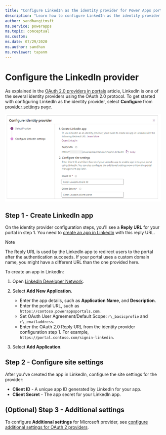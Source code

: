 ```yaml
---
title: "Configure LinkedIn as the identity provider for Power Apps portals. | MicrosoftDocs"
description: "Learn how to configure LinkedIn as the identity provider for Power Apps portals."
author: sandhangitmsft
ms.service: powerapps
ms.topic: conceptual
ms.custom: 
ms.date: 07/29/2020
ms.author: sandhan
ms.reviewer: tapanm
---
```


# Configure the LinkedIn provider

As explained in the [OAuth 2.0 providers in portals](configure-oauth2-provider.md) article, LinkedIn is one of the several identity providers using the OAuth 2.0 protocol. To get started with configuring LinkedIn as the identity provider, select **Configure** from [provider settings](use-simplified-authentication-configuration.md#add-configure-or-delete-an-identity-provider) page.

![Configure the LinkedIn app](media/use-simplified-authentication-configuration/configure-linkedin.png "Configure the LinkedIn app")

## Step 1 - Create LinkedIn app

On the identity provider configuration steps, you'll see a **Reply URL** for your portal in step 1. You need to [create an app in LinkedIn](https://www.linkedin.com/developers/apps) with this reply URL.

> [!NOTE]
> The Reply URL is used by the LinkedIn app to redirect users to the portal after the authentication succeeds. If your portal uses a custom domain name, you might have a different URL than the one provided here.​

To create an app in LinkedIn:

1. Open [LinkedIn Developer Network](https://www.linkedin.com/secure/developer).  
2. Select **Add New Application**.

    - Enter the app details, such as **Application Name**, and **Description**.
    - Enter the portal URL, such as `https://contoso.powerappsportals.com`.
    - Set OAuth User Agreement/Default Scope: `r\_basicprofie` and `r\_emailaddress`.
    - Enter the OAuth 2.0 Reply URL from the identity provider configuration step 1. For example, `https://portal.contoso.com/signin-linkedin`.

3. Select **Add Application**.

## Step 2 - Configure site settings

After you've created the app in LinkedIn, configure the site settings for the provider:

- **Client ID** - A unique app ID generated by LinkedIn for your app.​
- **Client Secret** -  The app secret for your LinkedIn app.​

## (Optional) Step 3 - Additional settings

To configure **Additional settings** for Microsoft provider, see [configure additional settings for OAuth 2 providers](configure-oauth2-settings.md).
